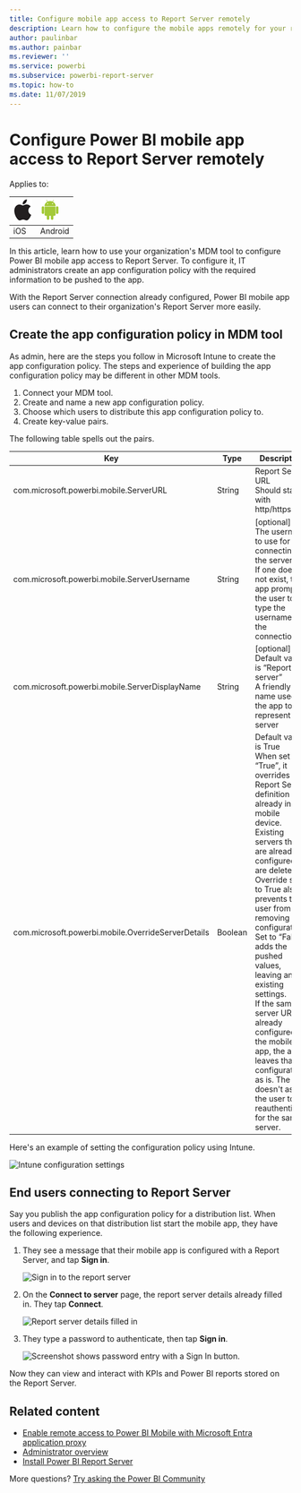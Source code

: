 ```yaml
---
title: Configure mobile app access to Report Server remotely
description: Learn how to configure the mobile apps remotely for your report server.
author: paulinbar
ms.author: painbar
ms.reviewer: ''
ms.service: powerbi
ms.subservice: powerbi-report-server
ms.topic: how-to
ms.date: 11/07/2019
---
```

# Configure Power BI mobile app access to Report Server remotely

Applies to:

| ![iPhone](./media/configure-powerbi-mobile-apps-remote/ios-logo-40-px.png) | ![Android phone](./media/configure-powerbi-mobile-apps-remote/android-logo-40-px.png) |
|:--- |:--- |
| iOS |Android |

In this article, learn how to use your organization's MDM tool to configure Power BI mobile app access to Report Server. To configure it, IT administrators create an app configuration policy with the required information to be pushed to the app. 

 With the Report Server connection already configured, Power BI mobile app users can connect to their organization's Report Server more easily. 

## Create the app configuration policy in MDM tool 

As admin, here are the steps you follow in Microsoft Intune to create the app configuration policy. The steps and experience of building the app configuration policy may be different in other MDM tools. 

1. Connect your MDM tool. 
2. Create and name a new app configuration policy. 
3. Choose which users to distribute this app configuration policy to. 
4. Create key-value pairs. 

The following table spells out the pairs.

|Key  |Type  |Description  |
|---------|---------|---------|
| com.microsoft.powerbi.mobile.ServerURL | String | Report Server URL <br> Should start with http/https |
| com.microsoft.powerbi.mobile.ServerUsername | String | [optional] <br> The username to use for connecting the server. <br> If one does not exist, the app prompts the user to type the username for the connection.| 
| com.microsoft.powerbi.mobile.ServerDisplayName | String | [optional] <br> Default value is “Report server” <br> A friendly name used in the app to represent the server | 
| com.microsoft.powerbi.mobile.OverrideServerDetails | Boolean | Default value is True <br>When set to “True”, it overrides any Report Server definition already in the mobile device. Existing servers that are already configured are deleted. <br> Override set to True also prevents the user from removing that configuration. <br> Set to “False” adds the pushed values, leaving any existing settings. <br> If the same server URL is already configured in the mobile app, the app leaves that configuration as is. The app doesn't ask the user to reauthenticate  for the same server. |

Here's an example of setting the configuration policy using Intune.

![Intune configuration settings](media/configure-powerbi-mobile-apps-remote/power-bi-ios-remote-configuration-settings.png)

## End users connecting to Report Server

 Say you publish the app configuration policy for a distribution list. When users and devices on that distribution list start the mobile app, they have the following experience. 

1. They see a message that their mobile app is configured with a Report Server, and tap **Sign in**.

    ![Sign in to the report server](media/configure-powerbi-mobile-apps-remote/power-bi-config-server-sign-in.png)

2.  On the **Connect to server** page, the report server details already filled in. They tap **Connect**.

    ![Report server details filled in](media/configure-powerbi-mobile-apps-remote/power-bi-ios-remote-configure-connect-server.png)

3. They type a password to authenticate, then tap **Sign in**. 

    ![Screenshot shows password entry with a Sign In button.](media/configure-powerbi-mobile-apps-remote/power-bi-config-server-address.png)

Now they can view and interact with KPIs and Power BI reports stored on the Report Server.

## Related content

- [Enable remote access to Power BI Mobile with Microsoft Entra application proxy](/azure/active-directory/manage-apps/application-proxy-integrate-with-power-bi)
- [Administrator overview](admin-handbook-overview.md)  
- [Install Power BI Report Server](install-report-server.md)  

More questions? [Try asking the Power BI Community](https://community.powerbi.com/)
